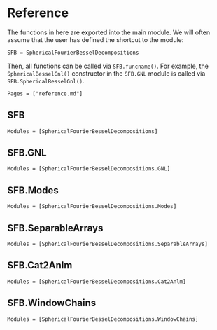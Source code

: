 # Reference

The functions in here are exported into the main module. We will often assume
that the user has defined the shortcut to the module:
```julia
SFB = SphericalFourierBesselDecompositions
```
Then, all functions can be called via `SFB.funcname()`. For example, the
`SphericalBesselGnl()` constructor in the `SFB.GNL` module is called via
`SFB.SphericalBesselGnl()`.

```@contents
Pages = ["reference.md"]
```

## SFB

```@autodocs
Modules = [SphericalFourierBesselDecompositions]
```

## SFB.GNL

```@autodocs
Modules = [SphericalFourierBesselDecompositions.GNL]
```

## SFB.Modes

```@autodocs
Modules = [SphericalFourierBesselDecompositions.Modes]
```

## SFB.SeparableArrays

```@autodocs
Modules = [SphericalFourierBesselDecompositions.SeparableArrays]
```

## SFB.Cat2Anlm

```@autodocs
Modules = [SphericalFourierBesselDecompositions.Cat2Anlm]
```

## SFB.WindowChains

```@autodocs
Modules = [SphericalFourierBesselDecompositions.WindowChains]
```
